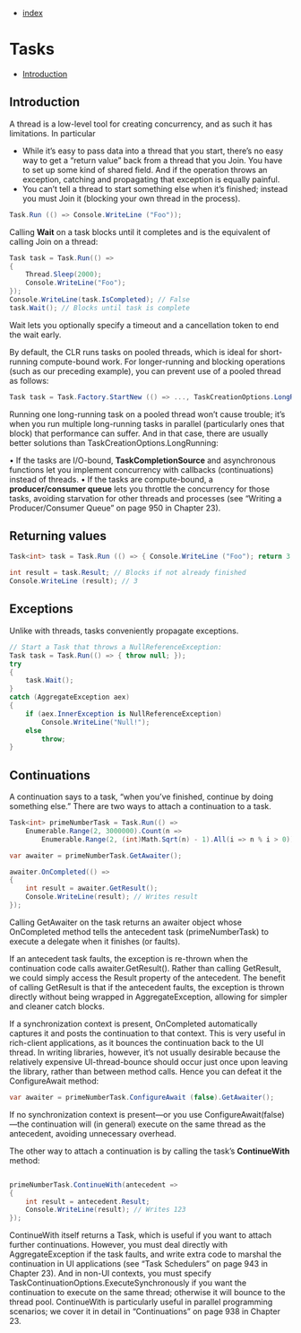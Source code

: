 - [index](https://github.com/KiraDiShira/ConcurrencyAndAsynchrony#concurrency-and-asynchrony)

# Tasks

- [Introduction](#introduction)

## Introduction

A thread is a low-level tool for creating concurrency, and as such it has limitations. In particular

- While it’s easy to pass data into a thread that you start, there’s no easy way to get a “return value” back from a thread that you Join. You have to set up some
kind of shared field. And if the operation throws an exception, catching and propagating that exception is equally painful.
- You can’t tell a thread to start something else when it’s finished; instead you
must Join it (blocking your own thread in the process).

```c#
Task.Run (() => Console.WriteLine ("Foo"));
```

Calling **Wait** on a task blocks until it completes and is the equivalent of calling Join on a thread:

```c#
Task task = Task.Run(() =>
{
    Thread.Sleep(2000);
    Console.WriteLine("Foo");
});
Console.WriteLine(task.IsCompleted); // False
task.Wait(); // Blocks until task is complete
```

Wait lets you optionally specify a timeout and a cancellation token to end the wait early.

By default, the CLR runs tasks on pooled threads, which is ideal for short-running compute-bound work. For longer-running and blocking operations (such as our preceding example), you can prevent use of a pooled thread as follows:

```c#
Task task = Task.Factory.StartNew (() => ..., TaskCreationOptions.LongRunning);
```

Running one long-running task on a pooled thread won’t cause trouble; it’s when you run multiple long-running tasks in parallel (particularly ones that block) that performance can suffer. And in that case, there are usually better solutions than TaskCreationOptions.LongRunning:

• If the tasks are I/O-bound, **TaskCompletionSource** and asynchronous functions let you implement concurrency with callbacks (continuations) instead of threads.
• If the tasks are compute-bound, a **producer/consumer queue** lets you throttle the concurrency for those tasks, avoiding starvation for other threads and processes (see “Writing a Producer/Consumer Queue” on page 950 in Chapter 23).

## Returning values

```c#
Task<int> task = Task.Run (() => { Console.WriteLine ("Foo"); return 3; });
```

```c#
int result = task.Result; // Blocks if not already finished
Console.WriteLine (result); // 3
```

## Exceptions

Unlike with threads, tasks conveniently propagate exceptions. 

```c#
// Start a Task that throws a NullReferenceException:
Task task = Task.Run(() => { throw null; });
try
{
    task.Wait();
}
catch (AggregateException aex)
{
    if (aex.InnerException is NullReferenceException)
        Console.WriteLine("Null!");
    else
        throw;
}
```

## Continuations

A continuation says to a task, “when you’ve finished, continue by doing something else.” There are two ways to attach a continuation to a task.

```c#
Task<int> primeNumberTask = Task.Run(() =>
    Enumerable.Range(2, 3000000).Count(n =>
        Enumerable.Range(2, (int)Math.Sqrt(n) - 1).All(i => n % i > 0)));

var awaiter = primeNumberTask.GetAwaiter();

awaiter.OnCompleted(() =>
{
    int result = awaiter.GetResult();
    Console.WriteLine(result); // Writes result
});

```
Calling GetAwaiter on the task returns an awaiter object whose OnCompleted method tells the antecedent task (primeNumberTask) to execute a delegate when it finishes (or faults).

If an antecedent task faults, the exception is re-thrown when the continuation code calls awaiter.GetResult(). Rather than calling GetResult, we could simply access the Result property of the antecedent. The benefit of calling GetResult is that if the antecedent faults, the exception is thrown directly without being wrapped in AggregateException, allowing for simpler and cleaner catch blocks.

If a synchronization context is present, OnCompleted automatically captures it and posts the continuation to that context. This is very useful in rich-client applications, as it bounces the continuation back to the UI thread. In writing libraries, however, it’s not usually desirable because the relatively expensive UI-thread-bounce should occur just once upon leaving the library, rather than between method calls. Hence you can defeat it the ConfigureAwait method:

```c#
var awaiter = primeNumberTask.ConfigureAwait (false).GetAwaiter();
```

If no synchronization context is present—or you use ConfigureAwait(false)—the continuation will (in general) execute on the same thread as the antecedent, avoiding unnecessary overhead.

The other way to attach a continuation is by calling the task’s **ContinueWith** method:

```c#

primeNumberTask.ContinueWith(antecedent =>
{
    int result = antecedent.Result;
    Console.WriteLine(result); // Writes 123
});

```

ContinueWith itself returns a Task, which is useful if you want to attach further continuations. However, you must deal directly with AggregateException if the task faults, and write extra code to marshal the continuation in UI applications (see “Task Schedulers” on page 943 in Chapter 23). And in non-UI contexts, you must specify TaskContinuationOptions.ExecuteSynchronously if you want the continuation to execute on the same thread; otherwise it will bounce to the thread pool. ContinueWith is particularly useful in parallel programming scenarios; we cover it in detail in “Continuations” on page 938 in Chapter 23.
